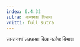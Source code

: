 ```yaml
---
index: 6.4.32
sutra: जान्तनशां विभाषा
vritti: full_sutra
---
```


जान्तनशां उपधायाः क्त्वि  नलोपः विभाषा 